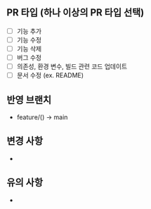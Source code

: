 ## PR 타입 (하나 이상의 PR 타입 선택)

- [ ] 기능 추가
- [ ] 기능 수정
- [ ] 기능 삭제
- [ ] 버그 수정
- [ ] 의존성, 환경 변수, 빌드 관련 코드 업데이트
- [ ] 문서 수정 (ex. README)

## 반영 브랜치

- feature/() -> main

## 변경 사항

-

## 유의 사항

-
